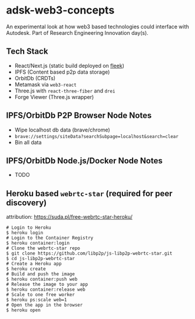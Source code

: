 # adsk-web3-concepts
An experimental look at how web3 based technologies could interface with Autodesk. Part of Research Engineering Innovation day(s).

## Tech Stack
- React/Next.js (static build deployed on [fleek](https://tiny-silence-5016.on.fleek.co/))
- IPFS (Content based p2p data storage)
- OrbitDb (CRDTs)
- Metamask via `web3-react`
- Three.js with `react-three-fiber` and `drei`
- Forge Viewer (Three.js wrapper)

## IPFS/OrbitDb P2P Browser Node Notes
- Wipe localhost db data (brave/chrome)
- `brave://settings/siteData?searchSubpage=localhost&search=clear`
- Bin all data 

## IPFS/OrbitDb Node.js/Docker Node Notes
- TODO

## Heroku based `webrtc-star` (required for peer discovery)
attribution: https://suda.pl/free-webrtc-star-heroku/
  
```shell
# Login to Heroku
$ heroku login
# Login to the Container Registry
$ heroku container:login
# Clone the webrtc-star repo
$ git clone https://github.com/libp2p/js-libp2p-webrtc-star.git
$ cd js-libp2p-webrtc-star
# Create a Heroku app
$ heroku create
# Build and push the image
$ heroku container:push web
# Release the image to your app
$ heroku container:release web
# Scale to one free worker
$ heroku ps:scale web=1
# Open the app in the browser
$ heroku open
```
